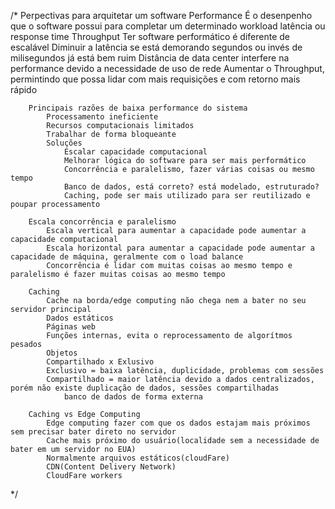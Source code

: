 /*
    Perpectivas para arquitetar um software 
        Performance
            É o desenpenho que o software possui para completar um determinado workload 
            latência ou response time 
            Throughput
            Ter software performático é diferente de escalável 
             Diminuir a latência se está demorando segundos ou invés de milisegundos já está bem ruim 
             Distância de data center interfere na performance devido a necessidade de uso de rede
             Aumentar o Throughput, permintindo que possa lidar com mais requisições e com retorno mais rápido 
        
        Principais razões de baixa performance do sistema
            Processamento ineficiente 
            Recursos computacionais limitados
            Trabalhar de forma bloqueante
            Soluções
                Escalar capacidade computacional 
                Melhorar lógica do software para ser mais performático 
                Concorrência e paralelismo, fazer várias coisas ou mesmo tempo
                Banco de dados, está correto? está modelado, estruturado?
                Caching, pode ser mais utilizado para ser reutilizado e poupar processamento 
        
        Escala concorrência e paralelismo
            Escala vertical para aumentar a capacidade pode aumentar a capacidade computacional 
            Escala horizontal para aumentar a capacidade pode aumentar a capacidade de máquina, geralmente com o load balance
            Concorrência é lidar com muitas coisas ao mesmo tempo e paralelismo é fazer muitas coisas ao mesmo tempo
        
        Caching
            Cache na borda/edge computing não chega nem a bater no seu servidor principal 
            Dados estáticos 
            Páginas web
            Funções internas, evita o reprocessamento de algorítmos pesados 
            Objetos 
            Compartilhado x Exlusivo 
            Exclusivo = baixa latência, duplicidade, problemas com sessões 
            Compartilhado = maior latência devido a dados centralizados, porém não existe duplicação de dados, sessões compartilhadas
                banco de dados de forma externa 
        
        Caching vs Edge Computing 
            Edge computing fazer com que os dados estajam mais próximos sem precisar bater direto no servidor
            Cache mais próximo do usuário(localidade sem a necessidade de bater em um servidor no EUA)
            Normalmente arquivos estáticos(cloudFare)
            CDN(Content Delivery Network)
            CloudFare workers 
*/
